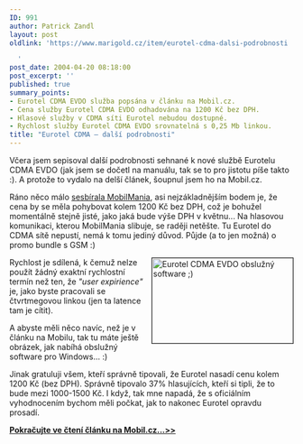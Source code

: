 ```yaml
---
ID: 991
author: Patrick Zandl
layout: post
oldlink: 'https://www.marigold.cz/item/eurotel-cdma-dalsi-podrobnosti

  '
post_date: 2004-04-20 08:18:00
post_excerpt: ''
published: true
summary_points:
- Eurotel CDMA EVDO služba popsána v článku na Mobil.cz.
- Cena služby Eurotel CDMA EVDO odhadována na 1200 Kč bez DPH.
- Hlasové služby v CDMA síti Eurotel nebudou dostupné.
- Rychlost služby Eurotel CDMA EVDO srovnatelná s 0,25 Mb linkou.
title: "Eurotel CDMA – další podrobnosti"
---
```


<p>
Včera jsem sepisoval další podrobnosti sehnané k nové službě Eurotelu CDMA EVDO (jak jsem se dočetl na manuálu, tak se to pro jistotu píše takto :). A protože to vydalo na delší článek, šoupnul jsem ho na Mobil.cz. </p>

<p>
Ráno něco málo <A href="http://www.mobilmania.cz/Bleskovky/AR.asp?ARI=107061" target=_blank>sesbírala MobilMania</A>, asi nejzákladnějším bodem je, že cena by se měla pohybovat kolem 1200 Kč bez DPH, což je bohužel momentálně stejně jisté, jako jaká bude výše DPH v květnu... Na hlasovou komunikaci, kterou MobilMania slibuje, se raději netěšte. Tu Eurotel do CDMA sítě nepustí, nemá k tomu jediný důvod. Půjde (a to jen možná) o promo bundle s GSM :)</p>

<p>
<IMG height=151 alt="Eurotel CDMA EVDO obslužný software ;)" src="/wp-content/uploads/eurotel-cdma-dialer.jpg" width=250 align=right border=1>Rychlost je sdílená, k čemuž nelze použít žádný exaktní rychlostní termín než ten, že <EM>"user expirience"</EM> je, jako byste pracovali se čtvrtmegovou linkou (jen ta latence tam je cítit).</p>

<p>
A abyste měli něco navíc, než je v článku na Mobilu, tak tu máte ještě obrázek, jak nabíhá obslužný software pro Windows... :)</p>

<p>
Jinak gratuluji všem, kteří správně tipovali, že Eurotel nasadí cenu kolem 1200 Kč (bez DPH). Správně tipovalo 37% hlasujících, kteří si tipli, že to bude mezi 1000-1500 Kč. I když, tak mne napadá, že s oficiálním vyhodnocením bychom měli počkat, jak to nakonec Eurotel opravdu prosadí. </p>
<STRONG><A href="http://mobil.idnes.cz/mobilni_komunikace/mobilni_technologie/zpravy-mobilni_technologie/cdma040420.html" target=_blank>
<p>
<STRONG>Pokračujte ve čtení článku na Mobil.cz...&gt;&gt;</STRONG></p>
</A></STRONG>